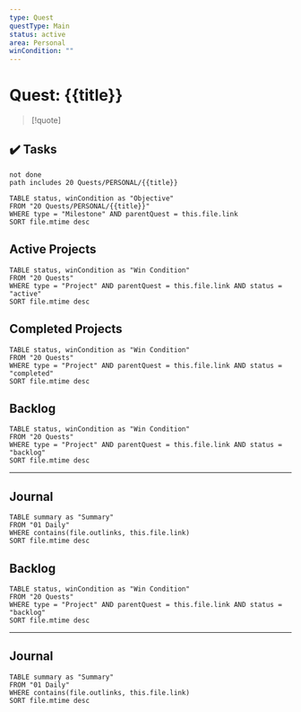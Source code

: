 ```yaml
---
type: Quest
questType: Main
status: active
area: Personal
winCondition: ""
---
```


# Quest: {{title}}

> [!quote]
> 

## ✔️ Tasks

```tasks
not done
path includes 20 Quests/PERSONAL/{{title}}
```

```dataview
TABLE status, winCondition as "Objective"
FROM "20 Quests/PERSONAL/{{title}}"
WHERE type = "Milestone" AND parentQuest = this.file.link
SORT file.mtime desc
```

## Active Projects

```dataview
TABLE status, winCondition as "Win Condition"
FROM "20 Quests"
WHERE type = "Project" AND parentQuest = this.file.link AND status = "active"
SORT file.mtime desc
```

## Completed Projects

```dataview
TABLE status, winCondition as "Win Condition"
FROM "20 Quests"
WHERE type = "Project" AND parentQuest = this.file.link AND status = "completed"
SORT file.mtime desc
```


## Backlog

```dataview
TABLE status, winCondition as "Win Condition"
FROM "20 Quests"
WHERE type = "Project" AND parentQuest = this.file.link AND status = "backlog"
SORT file.mtime desc
```

---

## Journal

```dataview
TABLE summary as "Summary"
FROM "01 Daily"
WHERE contains(file.outlinks, this.file.link)
SORT file.mtime desc
```

## Backlog

```dataview
TABLE status, winCondition as "Win Condition"
FROM "20 Quests"
WHERE type = "Project" AND parentQuest = this.file.link AND status = "backlog"
SORT file.mtime desc
```

---

## Journal

```dataview
TABLE summary as "Summary"
FROM "01 Daily"
WHERE contains(file.outlinks, this.file.link)
SORT file.mtime desc
```